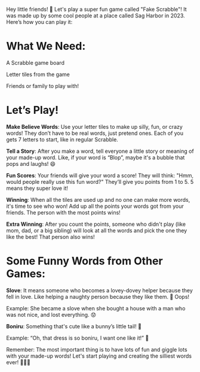 Hey little friends! 🚀 Let's play a super fun game called "Fake Scrabble"! It was made up by some cool people at a place called Sag Harbor in 2023. Here’s how you can play it:

# What We Need:


A Scrabble game board

Letter tiles from the game

Friends or family to play with!

# Let’s Play!

**Make Believe Words**: Use your letter tiles to make up silly, fun, or crazy words! They don’t have to be real words, just pretend ones. Each of you gets 7 letters to start, like in regular Scrabble.

**Tell a Story**: After you make a word, tell everyone a little story or meaning of your made-up word. Like, if your word is “Blop”, maybe it's a bubble that pops and laughs! 😄

**Fun Scores**: Your friends will give your word a score! They will think: "Hmm, would people really use this fun word?" They’ll give you points from 1 to 5. 5 means they super love it!

**Winning**: When all the tiles are used up and no one can make more words, it's time to see who won! Add up all the points your words got from your friends. The person with the most points wins!

**Extra Winning**: After you count the points, someone who didn't play (like mom, dad, or a big sibling) will look at all the words and pick the one they like the best! That person also wins!

# Some Funny Words from Other Games:

**Slove**: It means someone who becomes a lovey-dovey helper because they fell in love. Like helping a naughty person because they like them. 🥰 Oops!

Example: She became a slove when she bought a house with a man who was not nice, and lost everything. 😟

**Boniru**: Something that's cute like a bunny’s little tail! 🐰

Example: “Oh, that dress is so boniru, I want one like it!” 💖

Remember: The most important thing is to have lots of fun and giggle lots with your made-up words! Let's start playing and creating the silliest words ever! 🎉👏🏽


